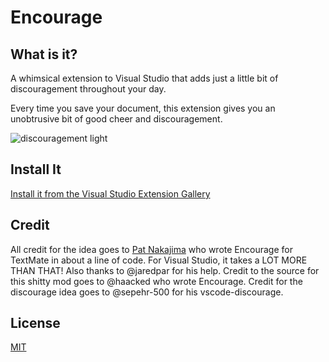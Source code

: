 # Encourage

## What is it?

A whimsical extension to Visual Studio that adds just a little bit of discouragement throughout your day.

Every time you save your document, this extension gives you an unobtrusive bit of good cheer and discouragement.

![discouragement light](https://cloud.githubusercontent.com/assets/19977/3343412/5e5b933a-f89f-11e3-8c2b-21277dcd19e1.png)

## Install It

[Install it from the Visual Studio Extension Gallery]()

## Credit

All credit for the idea goes to [Pat Nakajima](http://patnakajima.com/) who wrote Encourage for TextMate in about a line of code. For Visual Studio, it takes a LOT MORE THAN THAT!
Also thanks to @jaredpar for his help.
Credit to the source for this shitty mod goes to @haacked who wrote Encourage.
Credit for the discourage idea goes to @sepehr-500 for his vscode-discourage.

## License

[MIT](LICENSE.txt)